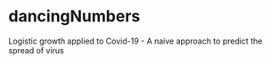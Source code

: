 # dancingNumbers
Logistic growth applied to Covid-19 - A naive approach to predict the spread of virus
